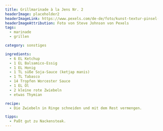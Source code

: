 ```yaml
---
title: Grillmarinade à la Jens Nr. 2
headerImage: placeholder2
headerImageLink: https://www.pexels.com/de-de/foto/kunst-textur-pinsel-abstrakt-7325760/
headerImageAttribution: Foto von Steve Johnson von Pexels
tags:
  - marinade
  - grillen

category: sonstiges

ingredients:
  - 6 EL Ketchup
  - 1 EL Balsamico-Essig
  - 1 EL Honig
  - 1 TL süße Soja-Sauce (ketjap manis)
  - 1 TL Tabasco
  - 14 Tropfen Worcester Sauce
  - 1 EL Öl
  - 2 kleine rote Zwiebeln
  - etwas Thymian

recipe:
  - Die Zwiebeln in Ringe schneiden und mit dem Rest vermengen.

tipps:
  - Paßt gut zu Nackensteak.
---
```

